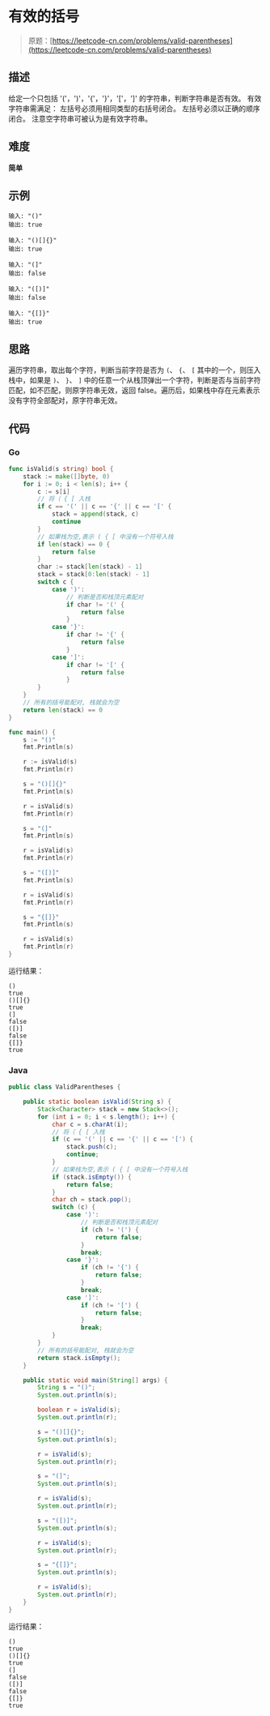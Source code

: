 # 有效的括号

> 原题：[https://leetcode-cn.com/problems/valid-parentheses](https://leetcode-cn.com/problems/valid-parentheses)

## 描述

给定一个只包括 '('，')'，'{'，'}'，'['，']' 的字符串，判断字符串是否有效。
有效字符串需满足：
      左括号必须用相同类型的右括号闭合。
      左括号必须以正确的顺序闭合。
注意空字符串可被认为是有效字符串。

## 难度

**简单**

## 示例

```
输入: "()"
输出: true
```

```
输入: "()[]{}"
输出: true
```

```
输入: "(]"
输出: false
```

```
输入: "([)]"
输出: false
```

```
输入: "{[]}"
输出: true
```

## 思路

遍历字符串，取出每个字符，判断当前字符是否为 `(`、 `{`、 `[` 其中的一个，则压入栈中，如果是 `)`、 `}`、 `]` 中的任意一个从栈顶弹出一个字符，判断是否与当前字符匹配，如不匹配，则原字符串无效，返回 false。遍历后，如果栈中存在元素表示没有字符全部配对，原字符串无效。

## 代码

### Go

```go
func isValid(s string) bool {
    stack := make([]byte, 0)
    for i := 0; i < len(s); i++ {
        c := s[i]
        // 将（ { [ 入栈
        if c == '(' || c == '{' || c == '[' {
            stack = append(stack, c)
            continue
        }
        // 如果栈为空,表示 ( { [ 中没有一个符号入栈
        if len(stack) == 0 {
            return false
        }
        char := stack[len(stack) - 1]
        stack = stack[0:len(stack) - 1]
        switch c {
            case ')':
                // 判断是否和栈顶元素配对
                if char != '(' {
                    return false
                }
            case '}':
                if char != '{' {
                    return false
                }
            case ']':
                if char != '[' {
                    return false
                }
        }
    }
    // 所有的括号能配对, 栈就会为空
    return len(stack) == 0
}
```

```go
func main() {
    s := "()"
    fmt.Println(s)

    r := isValid(s)
    fmt.Println(r)

    s = "()[]{}"
    fmt.Println(s)

    r = isValid(s)
    fmt.Println(r)

    s = "(]"
    fmt.Println(s)

    r = isValid(s)
    fmt.Println(r)

    s = "([)]"
    fmt.Println(s)

    r = isValid(s)
    fmt.Println(r)

    s = "{[]}"
    fmt.Println(s)

    r = isValid(s)
    fmt.Println(r)
}
```

运行结果：

```
()
true
()[]{}
true
(]
false
([)]
false
{[]}
true
```

### Java

```java
public class ValidParentheses {

    public static boolean isValid(String s) {
        Stack<Character> stack = new Stack<>();
        for (int i = 0; i < s.length(); i++) {
            char c = s.charAt(i);
            // 将（ { [ 入栈
            if (c == '(' || c == '{' || c == '[') {
                stack.push(c);
                continue;
            }
            // 如果栈为空,表示 ( { [ 中没有一个符号入栈
            if (stack.isEmpty()) {
                return false;
            }
            char ch = stack.pop();
            switch (c) {
                case ')':
                    // 判断是否和栈顶元素配对
                    if (ch != '(') {
                        return false;
                    }
                    break;
                case '}':
                    if (ch != '{') {
                        return false;
                    }
                    break;
                case ']':
                    if (ch != '[') {
                        return false;
                    }
                    break;
            }
        }
        // 所有的括号能配对, 栈就会为空
        return stack.isEmpty();
    }

    public static void main(String[] args) {
        String s = "()";
        System.out.println(s);

        boolean r = isValid(s);
        System.out.println(r);

        s = "()[]{}";
        System.out.println(s);

        r = isValid(s);
        System.out.println(r);

        s = "(]";
        System.out.println(s);

        r = isValid(s);
        System.out.println(r);

        s = "([)]";
        System.out.println(s);

        r = isValid(s);
        System.out.println(r);

        s = "{[]}";
        System.out.println(s);

        r = isValid(s);
        System.out.println(r);
    }
}
```

运行结果：

```
()
true
()[]{}
true
(]
false
([)]
false
{[]}
true
```

